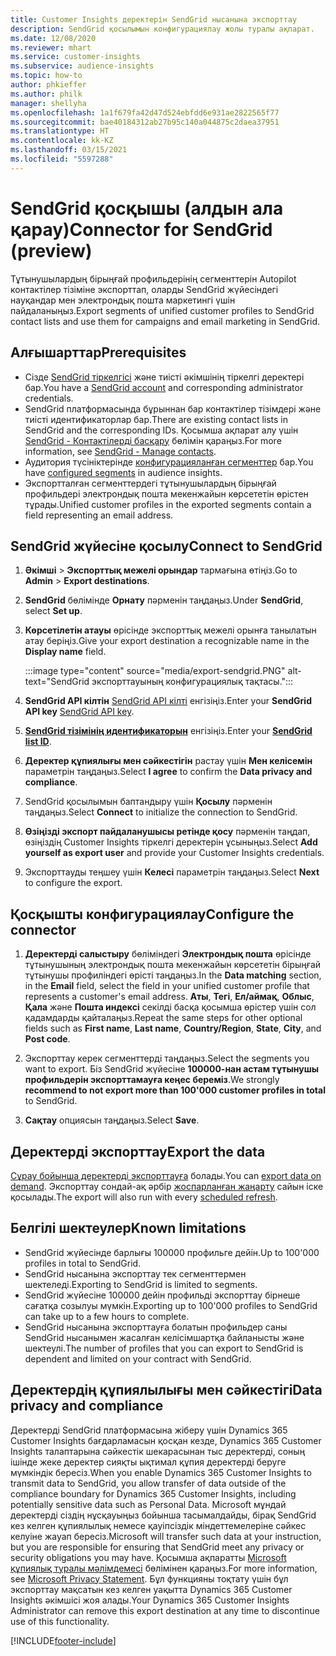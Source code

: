 ```yaml
---
title: Customer Insights деректерін SendGrid нысанына экспорттау
description: SendGrid қосылымын конфигурациялау жолы туралы ақпарат.
ms.date: 12/08/2020
ms.reviewer: mhart
ms.service: customer-insights
ms.subservice: audience-insights
ms.topic: how-to
author: phkieffer
ms.author: philk
manager: shellyha
ms.openlocfilehash: 1a1f679fa42d47d524ebfdd6e931ae2822565f77
ms.sourcegitcommit: bae40184312ab27b95c140a044875c2daea37951
ms.translationtype: HT
ms.contentlocale: kk-KZ
ms.lasthandoff: 03/15/2021
ms.locfileid: "5597288"
---
```

# <a name="connector-for-sendgrid-preview"></a><span data-ttu-id="51b66-103">SendGrid қосқышы (алдын ала қарау)</span><span class="sxs-lookup"><span data-stu-id="51b66-103">Connector for SendGrid (preview)</span></span>

<span data-ttu-id="51b66-104">Тұтынушылардың бірыңғай профильдерінің сегменттерін Autopilot контактілер тізіміне экспорттап, оларды SendGrid жүйесіндегі науқандар мен электрондық пошта маркетингі үшін пайдаланыңыз.</span><span class="sxs-lookup"><span data-stu-id="51b66-104">Export segments of unified customer profiles to SendGrid contact lists and use them for campaigns and email marketing in SendGrid.</span></span> 

## <a name="prerequisites"></a><span data-ttu-id="51b66-105">Алғышарттар</span><span class="sxs-lookup"><span data-stu-id="51b66-105">Prerequisites</span></span>

-   <span data-ttu-id="51b66-106">Сізде [SendGrid тіркелгісі](https://sendgrid.com/) және тиісті әкімшінің тіркелгі деректері бар.</span><span class="sxs-lookup"><span data-stu-id="51b66-106">You have a [SendGrid account](https://sendgrid.com/) and corresponding administrator credentials.</span></span>
-   <span data-ttu-id="51b66-107">SendGrid платформасында бұрыннан бар контактілер тізімдері және тиісті идентификаторлар бар.</span><span class="sxs-lookup"><span data-stu-id="51b66-107">There are existing contact lists in SendGrid and the corresponding IDs.</span></span> <span data-ttu-id="51b66-108">Қосымша ақпарат алу үшін [SendGrid - Контактілерді басқару](https://sendgrid.com/docs/ui/managing-contacts/create-and-manage-contacts/#manage-contacts) бөлімін қараңыз.</span><span class="sxs-lookup"><span data-stu-id="51b66-108">For more information, see [SendGrid - Manage contacts](https://sendgrid.com/docs/ui/managing-contacts/create-and-manage-contacts/#manage-contacts).</span></span>
-   <span data-ttu-id="51b66-109">Аудитория түсініктерінде [конфигурацияланған сегменттер](segments.md) бар.</span><span class="sxs-lookup"><span data-stu-id="51b66-109">You have [configured segments](segments.md) in audience insights.</span></span>
-   <span data-ttu-id="51b66-110">Экспортталған сегменттердегі тұтынушылардың бірыңғай профильдері электрондық пошта мекенжайын көрсететін өрістен тұрады.</span><span class="sxs-lookup"><span data-stu-id="51b66-110">Unified customer profiles in the exported segments contain a field representing an email address.</span></span>

## <a name="connect-to-sendgrid"></a><span data-ttu-id="51b66-111">SendGrid жүйесіне қосылу</span><span class="sxs-lookup"><span data-stu-id="51b66-111">Connect to SendGrid</span></span>

1. <span data-ttu-id="51b66-112">**Әкімші** > **Экспорттық межелі орындар** тармағына өтіңіз.</span><span class="sxs-lookup"><span data-stu-id="51b66-112">Go to **Admin** > **Export destinations**.</span></span>

1. <span data-ttu-id="51b66-113">**SendGrid** бөлімінде **Орнату** пәрменін таңдаңыз.</span><span class="sxs-lookup"><span data-stu-id="51b66-113">Under **SendGrid**, select **Set up**.</span></span>

1. <span data-ttu-id="51b66-114">**Көрсетілетін атауы** өрісінде экспорттық межелі орынға танылатын атау беріңіз.</span><span class="sxs-lookup"><span data-stu-id="51b66-114">Give your export destination a recognizable name in the **Display name** field.</span></span>

   :::image type="content" source="media/export-sendgrid.PNG" alt-text="SendGrid экспорттауының конфигурациялық тақтасы.":::

1. <span data-ttu-id="51b66-116">**SendGrid API кілтін** [SendGrid API кілті](https://sendgrid.com/docs/ui/account-and-settings/api-keys/) енгізіңіз.</span><span class="sxs-lookup"><span data-stu-id="51b66-116">Enter your **SendGrid API key** [SendGrid API key](https://sendgrid.com/docs/ui/account-and-settings/api-keys/).</span></span>

1. <span data-ttu-id="51b66-117">**[SendGrid тізімінің идентификаторын](https://sendgrid.com/docs/ui/managing-contacts/create-and-manage-contacts/#manage-contacts)** енгізіңіз.</span><span class="sxs-lookup"><span data-stu-id="51b66-117">Enter your **[SendGrid list ID](https://sendgrid.com/docs/ui/managing-contacts/create-and-manage-contacts/#manage-contacts)**.</span></span>

1. <span data-ttu-id="51b66-118">**Деректер құпиялығы мен сәйкестігін** растау үшін **Мен келісемін** параметрін таңдаңыз.</span><span class="sxs-lookup"><span data-stu-id="51b66-118">Select **I agree** to confirm the **Data privacy and compliance**.</span></span>

1. <span data-ttu-id="51b66-119">SendGrid қосылымын баптандыру үшін **Қосылу** пәрменін таңдаңыз.</span><span class="sxs-lookup"><span data-stu-id="51b66-119">Select **Connect** to initialize the connection to SendGrid.</span></span>

1. <span data-ttu-id="51b66-120">**Өзіңізді экспорт пайдаланушысы ретінде қосу** пәрменін таңдап, өзіңіздің Customer Insights тіркелгі деректерін ұсыныңыз.</span><span class="sxs-lookup"><span data-stu-id="51b66-120">Select **Add yourself as export user** and provide your Customer Insights credentials.</span></span>

1. <span data-ttu-id="51b66-121">Экспорттауды теңшеу үшін **Келесі** параметрін таңдаңыз.</span><span class="sxs-lookup"><span data-stu-id="51b66-121">Select **Next** to configure the export.</span></span>

## <a name="configure-the-connector"></a><span data-ttu-id="51b66-122">Қосқышты конфигурациялау</span><span class="sxs-lookup"><span data-stu-id="51b66-122">Configure the connector</span></span>

1. <span data-ttu-id="51b66-123">**Деректерді салыстыру** бөліміндегі **Электрондық пошта** өрісінде тұтынушының электрондық пошта мекенжайын көрсететін бірыңғай тұтынушы профиліндегі өрісті таңдаңыз.</span><span class="sxs-lookup"><span data-stu-id="51b66-123">In the **Data matching** section, in the **Email** field, select the field in your unified customer profile that represents a customer's email address.</span></span> <span data-ttu-id="51b66-124">**Аты**, **Тегі**, **Ел/аймақ**, **Облыс**, **Қала** және **Пошта индексі** секілді басқа қосымша өрістер үшін сол қадамдарды қайталаңыз.</span><span class="sxs-lookup"><span data-stu-id="51b66-124">Repeat the same steps for other optional fields such as **First name**, **Last name**, **Country/Region**, **State**, **City**, and **Post code**.</span></span>

1. <span data-ttu-id="51b66-125">Экспорттау керек сегменттерді таңдаңыз.</span><span class="sxs-lookup"><span data-stu-id="51b66-125">Select the segments you want to export.</span></span> <span data-ttu-id="51b66-126">Біз SendGrid жүйесіне **100000-нан астам тұтынушы профильдерін экспорттамауға кеңес береміз**.</span><span class="sxs-lookup"><span data-stu-id="51b66-126">We strongly **recommend to not export more than 100'000 customer profiles in total** to SendGrid.</span></span> 

1. <span data-ttu-id="51b66-127">**Сақтау** опциясын таңдаңыз.</span><span class="sxs-lookup"><span data-stu-id="51b66-127">Select **Save**.</span></span>

## <a name="export-the-data"></a><span data-ttu-id="51b66-128">Деректерді экспорттау</span><span class="sxs-lookup"><span data-stu-id="51b66-128">Export the data</span></span>

<span data-ttu-id="51b66-129">[Сұрау бойынша деректерді экспорттауға](export-destinations.md) болады.</span><span class="sxs-lookup"><span data-stu-id="51b66-129">You can [export data on demand](export-destinations.md).</span></span> <span data-ttu-id="51b66-130">Экспорттау сондай-ақ әрбір [жоспарланған жаңарту](system.md#schedule-tab) сайын іске қосылады.</span><span class="sxs-lookup"><span data-stu-id="51b66-130">The export will also run with every [scheduled refresh](system.md#schedule-tab).</span></span>

## <a name="known-limitations"></a><span data-ttu-id="51b66-131">Белгілі шектеулер</span><span class="sxs-lookup"><span data-stu-id="51b66-131">Known limitations</span></span>

- <span data-ttu-id="51b66-132">SendGrid жүйесінде барлығы 100000 профильге дейін.</span><span class="sxs-lookup"><span data-stu-id="51b66-132">Up to 100'000 profiles in total to SendGrid.</span></span>
- <span data-ttu-id="51b66-133">SendGrid нысанына экспорттау тек сегменттермен шектеледі.</span><span class="sxs-lookup"><span data-stu-id="51b66-133">Exporting to SendGrid is limited to segments.</span></span>
- <span data-ttu-id="51b66-134">SendGrid жүйесіне 100000 дейін профильді экспорттау бірнеше сағатқа созылуы мүмкін.</span><span class="sxs-lookup"><span data-stu-id="51b66-134">Exporting up to 100'000 profiles to SendGrid can take up to a few hours to complete.</span></span> 
- <span data-ttu-id="51b66-135">SendGrid нысанына экспорттауға болатын профильдер саны SendGrid нысанымен жасалған келісімшартқа байланысты және шектеулі.</span><span class="sxs-lookup"><span data-stu-id="51b66-135">The number of profiles that you can export to SendGrid is dependent and limited on your contract with SendGrid.</span></span>

## <a name="data-privacy-and-compliance"></a><span data-ttu-id="51b66-136">Деректердің құпиялылығы мен сәйкестігі</span><span class="sxs-lookup"><span data-stu-id="51b66-136">Data privacy and compliance</span></span>

<span data-ttu-id="51b66-137">Деректерді SendGrid платформасына жіберу үшін Dynamics 365 Customer Insights бағдарламасын қосқан кезде, Dynamics 365 Customer Insights талаптарына сәйкестік шекарасынан тыс деректерді, соның ішінде жеке деректер сияқты ықтимал құпия деректерді беруге мүмкіндік бересіз.</span><span class="sxs-lookup"><span data-stu-id="51b66-137">When you enable Dynamics 365 Customer Insights to transmit data to SendGrid, you allow transfer of data outside of the compliance boundary for Dynamics 365 Customer Insights, including potentially sensitive data such as Personal Data.</span></span> <span data-ttu-id="51b66-138">Microsoft мұндай деректерді сіздің нұсқауыңыз бойынша тасымалдайды, бірақ SendGrid кез келген құпиялылық немесе қауіпсіздік міндеттемелеріне сәйкес келуіне жауап бересіз.</span><span class="sxs-lookup"><span data-stu-id="51b66-138">Microsoft will transfer such data at your instruction, but you are responsible for ensuring that SendGrid meet any privacy or security obligations you may have.</span></span> <span data-ttu-id="51b66-139">Қосымша ақпаратты [Microsoft құпиялық туралы мәлімдемесі](https://go.microsoft.com/fwlink/?linkid=396732) бөлімінен қараңыз.</span><span class="sxs-lookup"><span data-stu-id="51b66-139">For more information, see [Microsoft Privacy Statement](https://go.microsoft.com/fwlink/?linkid=396732).</span></span>
<span data-ttu-id="51b66-140">Бұл функцияны тоқтату үшін бұл экспорттау мақсатын кез келген уақытта Dynamics 365 Customer Insights әкімшісі жоя алады.</span><span class="sxs-lookup"><span data-stu-id="51b66-140">Your Dynamics 365 Customer Insights Administrator can remove this export destination at any time to discontinue use of this functionality.</span></span>


[!INCLUDE[footer-include](../includes/footer-banner.md)]